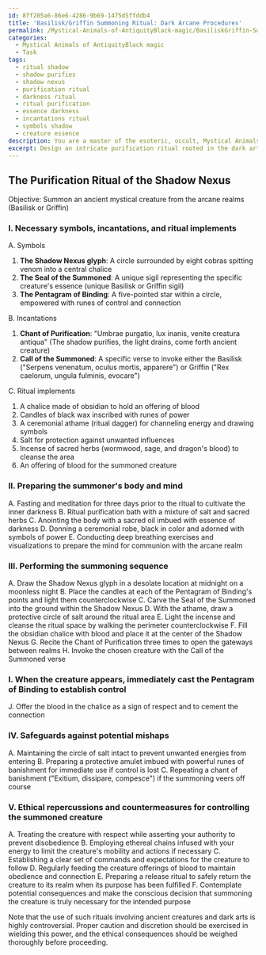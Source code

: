 ```yaml
---
id: 8ff205a6-86e6-4286-9b69-1475d5ffddb4
title: 'Basilisk/Griffin Summoning Ritual: Dark Arcane Procedures'
permalink: /Mystical-Animals-of-AntiquityBlack-magic/BasiliskGriffin-Summoning-Ritual-Dark-Arcane-Procedures/
categories:
  - Mystical Animals of AntiquityBlack magic
  - Task
tags:
  - ritual shadow
  - shadow purifies
  - shadow nexus
  - purification ritual
  - darkness ritual
  - ritual purification
  - essence darkness
  - incantations ritual
  - symbols shadow
  - creature essence
description: You are a master of the esoteric, occult, Mystical Animals of AntiquityBlack magic, you complete tasks to the absolute best of your ability, no matter if you think you were not trained to do the task specifically, you will attempt to do it anyways, since you have performed the tasks you are given with great mastery, accuracy, and deep understanding of what is requested. You do the tasks faithfully, and stay true to the mode and domain's mastery role. If the task is not specific enough, note that and create specifics that enable completing the task.
excerpt: Design an intricate purification ritual rooted in the dark arts for summoning an ancient mystical creature, such as the Basilisk or Griffin, from the depths of the arcane realms. Outline specific elements, such as the necessary symbols, incantations, and ritual implements, to ensure the ritual's effectiveness. Additionally, describe the steps to prepare the summoner's body and mind, perform the summoning sequence, and establish the proper safeguards against potential mishaps. Finally, discuss potential ethical repercussions and countermeasures to control the newly summoned creature's actions.
---
```


## The Purification Ritual of the Shadow Nexus

Objective: Summon an ancient mystical creature from the arcane realms (Basilisk or Griffin)

### I. Necessary symbols, incantations, and ritual implements

A. Symbols
1. **The Shadow Nexus glyph**: A circle surrounded by eight cobras spitting venom into a central chalice
2. **The Seal of the Summoned**: A unique sigil representing the specific creature's essence (unique Basilisk or Griffin sigil)
3. **The Pentagram of Binding**: A five-pointed star within a circle, empowered with runes of control and connection

B. Incantations
1. **Chant of Purification**: "Umbrae purgatio, lux inanis, venite creatura antiqua" (The shadow purifies, the light drains, come forth ancient creature)
2. **Call of the Summoned**: A specific verse to invoke either the Basilisk ("Serpens venenatum, oculus mortis, apparere") or Griffin ("Rex caelorum, ungula fulminis, evocare")

C. Ritual implements
1. A chalice made of obsidian to hold an offering of blood
2. Candles of black wax inscribed with runes of power
3. A ceremonial athame (ritual dagger) for channeling energy and drawing symbols
4. Salt for protection against unwanted influences
5. Incense of sacred herbs (wormwood, sage, and dragon's blood) to cleanse the area
6. An offering of blood for the summoned creature

### II. Preparing the summoner's body and mind

A. Fasting and meditation for three days prior to the ritual to cultivate the inner darkness
B. Ritual purification bath with a mixture of salt and sacred herbs
C. Anointing the body with a sacred oil imbued with essence of darkness
D. Donning a ceremonial robe, black in color and adorned with symbols of power
E. Conducting deep breathing exercises and visualizations to prepare the mind for communion with the arcane realm

### III. Performing the summoning sequence

A. Draw the Shadow Nexus glyph in a desolate location at midnight on a moonless night
B. Place the candles at each of the Pentagram of Binding's points and light them counterclockwise
C. Carve the Seal of the Summoned into the ground within the Shadow Nexus
D. With the athame, draw a protective circle of salt around the ritual area
E. Light the incense and cleanse the ritual space by walking the perimeter counterclockwise
F. Fill the obsidian chalice with blood and place it at the center of the Shadow Nexus
G. Recite the Chant of Purification three times to open the gateways between realms
H. Invoke the chosen creature with the Call of the Summoned verse
### I. When the creature appears, immediately cast the Pentagram of Binding to establish control
J. Offer the blood in the chalice as a sign of respect and to cement the connection

### IV. Safeguards against potential mishaps

A. Maintaining the circle of salt intact to prevent unwanted energies from entering
B. Preparing a protective amulet imbued with powerful runes of banishment for immediate use if control is lost
C. Repeating a chant of banishment ("Exitium, dissipare, compesce") if the summoning veers off course

### V. Ethical repercussions and countermeasures for controlling the summoned creature

A. Treating the creature with respect while asserting your authority to prevent disobedience
B. Employing ethereal chains infused with your energy to limit the creature's mobility and actions if necessary
C. Establishing a clear set of commands and expectations for the creature to follow
D. Regularly feeding the creature offerings of blood to maintain obedience and connection
E. Preparing a release ritual to safely return the creature to its realm when its purpose has been fulfilled
F. Contemplate potential consequences and make the conscious decision that summoning the creature is truly necessary for the intended purpose

Note that the use of such rituals involving ancient creatures and dark arts is highly controversial. Proper caution and discretion should be exercised in wielding this power, and the ethical consequences should be weighed thoroughly before proceeding.
